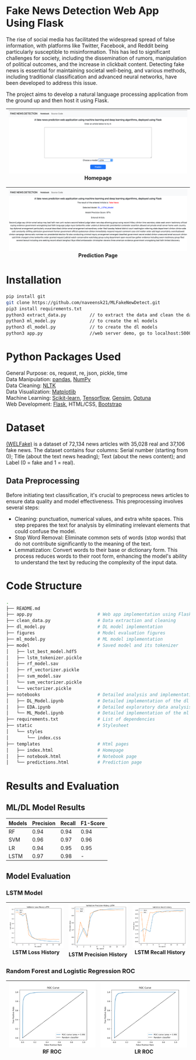 # Fake News Detection Web App Using Flask
The rise of social media has facilitated the widespread spread of false information, with platforms like Twitter, Facebook, and Reddit being particularly susceptible to misinformation. This has led to significant challenges for society, including the dissemination of rumors, manipulation of political outcomes, and the increase in clickbait content. Detecting fake news is essential for maintaining societal well-being, and various methods, including traditional classification and advanced neural networks, have been developed to address this issue.

The project aims to develop a natural language processing application from the ground up and then host it using Flask.

|![](figures/WebApp_Screenshot_Home.png)<br>Homepage|
|:-:|

|![](figures/WebApp_Screenshot_Prediction.png)<br>Prediction Page|
|:-:|

# Installation

```bash
pip install git
git clone https://github.com/naveensk21/MLFakeNewDetect.git
pip3 install requirements.txt
python3 extract_data.py         // to extract the data and clean the dataset
python3 ml_model.py             // to create the ml models
python3 dl_model.py             // to create the dl models
python3 app.py                  //web server demo, go to localhost:5000
```

# Python Packages Used
General Purpose: os, request, re, json, pickle, time <br /> 
Data Manipulation: [pandas](https://pandas.pydata.org/), [NumPy](https://numpy.org/) <br /> 
Data Cleaning: [NLTK](https://www.nltk.org/) <br /> 
Data Visualization: [Matplotlib](https://matplotlib.org/)<br /> 
Machine Learning: [Scikit-learn](https://scikit-learn.org/stable/install.html), [Tensorflow](https://www.tensorflow.org/guide/keras), [Gensim](https://pypi.org/project/gensim/), [Optuna](https://optuna.org/) <br/>
Web Development: [Flask](https://flask.palletsprojects.com/en/3.0.x/), HTML/CSS, [Bootstrap](https://getbootstrap.com/)

# Dataset
[(WELFake)](https://www.kaggle.com/datasets/saurabhshahane/fake-news-classification) is a dataset of 72,134 news articles with 35,028 real and 37,106 fake news.
The dataset contains four columns: Serial number (starting from 0); Title (about the text news heading); Text (about the news content); and Label (0 = fake and 1 = real).

## Data Preprocessing 
Before initiating text classification, it's crucial to preprocess news articles to ensure data quality and model effectiveness. This preprocessing involves several steps:
- Cleaning: punctuation, numerical values, and extra white spaces. This step prepares the text for analysis by eliminating irrelevant elements that could confuse the model.
- Stop Word Removal: Eliminate common sets of words (stop words) that do not contribute significantly to the meaning of the text. 
- Lemmatization: Convert words to their base or dictionary form. This process reduces words to their root form, enhancing the model's ability to understand the text by reducing the complexity of the input data.

# Code Structure 
```bash
.
├── README.md
├── app.py                         # Web app implementation using Flask
├── clean_data.py                  # Data extraction and cleaning
├── dl_model.py                    # DL model implementation
├── figures                        # Model evaluation figures
├── ml_model.py                    # ML model implementation
├── model                          # Saved model and its tokenizer
│   ├── lst_best_model.hdf5  
│   ├── lstm_tokenizer.pickle
│   ├── rf_model.sav
│   ├── rf_vectorizer.pickle
│   ├── svm_model.sav
│   └── svm_vectorizer.pickle                   
│   └── vectorizer.pickle
├── notebooks                      # Detailed analysis and implementation of the ML and DL model
│   ├── DL_Model.ipynb             # Detailed implementation of the dl model
│   ├── EDA.ipynb                  # Detailed exploratory data analysis
│   └── ML_Model.ipynb             # Detailed implementation of the ml model
├── requirements.txt               # List of dependencies 
├── static                         # Stylesheet
│   └── styles
│       └── index.css
├── templates                      # Html pages 
│   ├── index.html                 # Homepage
│   ├── notebook.html              # Notebook page
│   └── predictions.html           # Prediction page
```

# Results and Evaluation

## ML/DL Model Results

| Models   | Precision | Recall | F1-Score |
|----------|-----------|--------|----------|
| RF       |   0.94    |  0.94  |   0.94   |
| SVM      |   0.96    |  0.97  |   0.96   |
| LR       |   0.94    |  0.95  |   0.95   |
| LSTM     |   0.97    |  0.98  |    -     |

## Model Evaluation
### LSTM Model 

|![](figures/LSTM_Loss.png)<br>LSTM Loss History|![](figures/LSTM_Precision.png)<br>LSTM Precision History|![](figures/LSTM_Recall.png)<br>LSTM Recall History|
|:-:|:-:|:-:|

### Random Forest and Logistic Regression ROC
|![](figures/RF_ROC.png)<br>RF ROC|![](figures/LR_ROC.png)<br>LR ROC|
|:-:|:-:|


